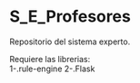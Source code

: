 # S_E_Profesores
Repositorio del sistema experto.

Requiere las librerias:  
  1-.rule-engine
  2-.Flask
